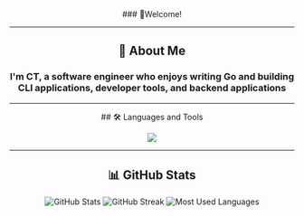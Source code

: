 <div align="center">### 👋Welcome!</div>

---

## <div align="center">🚀 About Me</div>
<h3 align="center">I'm CT, a software engineer who enjoys writing Go and building CLI applications, developer tools, and backend applications</h3>


---

<div align="center">## 🛠️ Languages and Tools</div>
<p align="center">
  <a href="https://skillicons.dev">
    <img src="https://skillicons.dev/icons?i=go,aws,docker,js,ts,nestjs,nodejs,py,mysql,postgres,git" />
  </a>
</p>

---

## <div align="center">📊 GitHub Stats</div>
<p align="center">
  <img src="https://github-readme-stats.vercel.app/api?username=codytheroux96&show_icons=true&theme=dark" alt="GitHub Stats"/>
  <img src="https://github-readme-streak-stats.herokuapp.com/?user=codytheroux96&theme=dark" alt="GitHub Streak"/>
  <img src="https://github-readme-stats.vercel.app/api/top-langs/?username=Ujstor&layout=compact&theme=dark&hide=jupyter%20notebook,jinja,html,hcl" alt="Most Used Languages"/>
</p>
